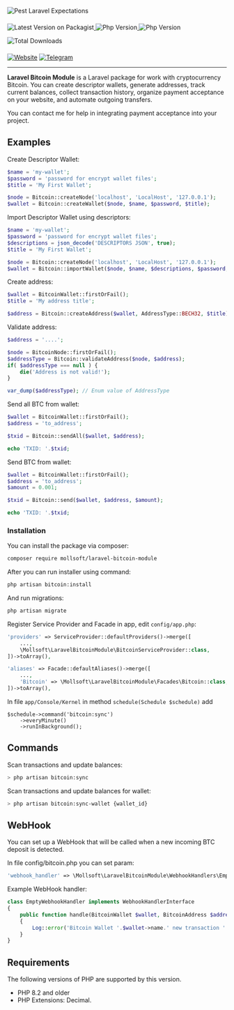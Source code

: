 ![Pest Laravel Expectations](https://banners.beyondco.de/Bitcoin.png?theme=light&packageManager=composer+require&packageName=mollsoft%2Flaravel-bitcoin-module&pattern=architect&style=style_1&description=Working+with+cryptocurrency+Bitcoin&md=1&showWatermark=1&fontSize=100px&images=https%3A%2F%2Flaravel.com%2Fimg%2Flogomark.min.svg)

<a href="https://packagist.org/packages/mollsoft/laravel-bitcoin-module" target="_blank">
    <img style="display: inline-block; margin-top: 0.5em; margin-bottom: 0.5em" src="https://img.shields.io/packagist/v/mollsoft/laravel-bitcoin-module.svg?style=flat&cacheSeconds=3600" alt="Latest Version on Packagist">
</a>

<a href="https://www.php.net">
    <img style="display: inline-block; margin-top: 0.5em; margin-bottom: 0.5em" src="https://img.shields.io/badge/php-%3E=8.2-brightgreen.svg?maxAge=2592000" alt="Php Version">
</a>

<a href="https://laravel.com/">
    <img style="display: inline-block; margin-top: 0.5em; margin-bottom: 0.5em" src="https://img.shields.io/badge/laravel-%3E=10-red.svg?maxAge=2592000" alt="Php Version">
</a>

<a href="https://packagist.org/packages/mollsoft/laravel-bitcoin-module" target="_blank">
    <img style="display: inline-block; margin-top: 0.5em; margin-bottom: 0.5em" src="https://img.shields.io/packagist/dt/mollsoft/laravel-bitcoin-module.svg?style=flat&cacheSeconds=3600" alt="Total Downloads">
</a>

<a href="https://mollsoft.com"><img alt="Website" src="https://img.shields.io/badge/Website-https://mollsoft.com-black"></a>
<a href="https://t.me/mollsoft"><img alt="Telegram" src="https://img.shields.io/badge/Telegram-@mollsoft-blue"></a>

---

**Laravel Bitcoin Module** is a Laravel package for work with cryptocurrency Bitcoin. You can create descriptor wallets, generate addresses, track current balances, collect transaction history, organize payment acceptance on your website, and automate outgoing transfers.

You can contact me for help in integrating payment acceptance into your project.

## Examples

Create Descriptor Wallet:
```php
$name = 'my-wallet';
$password = 'password for encrypt wallet files';
$title = 'My First Wallet';

$node = Bitcoin::createNode('localhost', 'LocalHost', '127.0.0.1');
$wallet = Bitcoin::createWallet($node, $name, $password, $title);
```

Import Descriptor Wallet using descriptors:
```php
$name = 'my-wallet';
$password = 'password for encrypt wallet files';
$descriptions = json_decode('DESCRIPTORS JSON', true);
$title = 'My First Wallet';

$node = Bitcoin::createNode('localhost', 'LocalHost', '127.0.0.1');
$wallet = Bitcoin::importWallet($node, $name, $descriptions, $password, $title);
```

Create address:
```php
$wallet = BitcoinWallet::firstOrFail();
$title = 'My address title';

$address = Bitcoin::createAddress($wallet, AddressType::BECH32, $title);
```

Validate address:
```php
$address = '....';

$node = BitcoinNode::firstOrFail();
$addressType = Bitcoin::validateAddress($node, $address);
if( $addressType === null ) {
    die('Address is not valid!');
} 

var_dump($addressType); // Enum value of AddressType
```

Send all BTC from wallet:
```php
$wallet = BitcoinWallet::firstOrFail();
$address = 'to_address';

$txid = Bitcoin::sendAll($wallet, $address);

echo 'TXID: '.$txid;
```

Send BTC from wallet:
```php
$wallet = BitcoinWallet::firstOrFail();
$address = 'to_address';
$amount = 0.001;

$txid = Bitcoin::send($wallet, $address, $amount);

echo 'TXID: '.$txid;
```


### Installation
You can install the package via composer:
```bash
composer require mollsoft/laravel-bitcoin-module
```

After you can run installer using command:
```bash
php artisan bitcoin:install
```

And run migrations:
```bash
php artisan migrate
```

Register Service Provider and Facade in app, edit `config/app.php`:
```php
'providers' => ServiceProvider::defaultProviders()->merge([
    ...,
    \Mollsoft\LaravelBitcoinModule\BitcoinServiceProvider::class,
])->toArray(),

'aliases' => Facade::defaultAliases()->merge([
    ...,
    'Bitcoin' => \Mollsoft\LaravelBitcoinModule\Facades\Bitcoin::class,
])->toArray(),
```

In file `app/Console/Kernel` in method `schedule(Schedule $schedule)` add
```
$schedule->command('bitcoin:sync')
    ->everyMinute()
    ->runInBackground();
```

## Commands

Scan transactions and update balances:

```bash
> php artisan bitcoin:sync
```

Scan transactions and update balances for wallet:

```bash
> php artisan bitcoin:sync-wallet {wallet_id}
```

## WebHook

You can set up a WebHook that will be called when a new incoming BTC deposit is detected.

In file config/bitcoin.php you can set param:

```php
'webhook_handler' => \Mollsoft\LaravelBitcoinModule\WebhookHandlers\EmptyWebhookHandler::class,
```

Example WebHook handler:

```php
class EmptyWebhookHandler implements WebhookHandlerInterface
{
    public function handle(BitcoinWallet $wallet, BitcoinAddress $address, BitcoinDeposit $transaction): void
    {
        Log::error('Bitcoin Wallet '.$wallet->name.' new transaction '.$transaction->txid.' for address '.$address->address);
    }
}
```

## Requirements

The following versions of PHP are supported by this version.

* PHP 8.2 and older
* PHP Extensions: Decimal.
